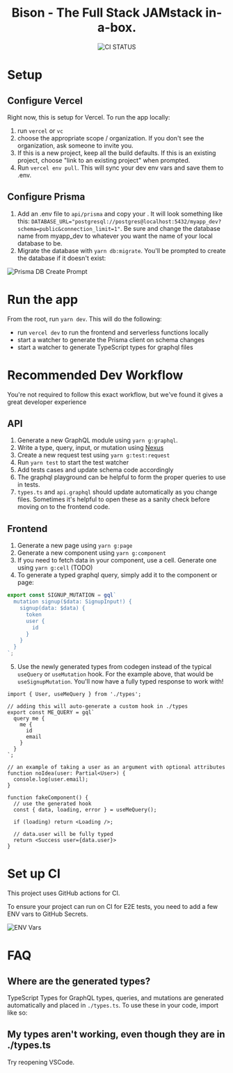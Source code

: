 <div style="text-align:center"><h1>Bison - The Full Stack JAMstack in-a-box.</h1>
  <p><img alt="CI STATUS" src="https://github.com/<OWNER>/<REPOSITORY>/workflows/main/badge.svg"/></p>
</div>

# Setup

## Configure Vercel

Right now, this is setup for Vercel. To run the app locally:

1. run `vercel` or `vc`
1. choose the appropriate scope / organization. If you don't see the organization, ask someone to invite you.
1. If this is a new project, keep all the build defaults. If this is an existing project, choose "link to an existing project" when prompted.
1. Run `vercel env pull`. This will sync your dev env vars and save them to .env.

## Configure Prisma

1. Add an .env file to `api/prisma` and copy your . It will look something like this: `DATABASE_URL="postgresql://postgres@localhost:5432/myapp_dev?schema=public&connection_limit=1"`. Be sure and change the database name from myapp_dev to whatever you want the name of your local database to be.
1. Migrate the database with `yarn db:migrate`. You'll be prompted to create the database if it doesn't exist:

![Prisma DB Create Prompt](https://user-images.githubusercontent.com/14339/88480536-7e1fb180-cf24-11ea-85c9-9bed43c9dfe4.png)

# Run the app

From the root, run `yarn dev`. This will do the following:

- run `vercel dev` to run the frontend and serverless functions locally
- start a watcher to generate the Prisma client on schema changes
- start a watcher to generate TypeScript types for graphql files

# Recommended Dev Workflow

You're not required to follow this exact workflow, but we've found it gives a great developer experience

## API

1. Generate a new GraphQL module using `yarn g:graphql`.
1. Write a type, query, input, or mutation using [Nexus](https://nexusjs.org/guides/schema)
1. Create a new request test using `yarn g:test:request`
1. Run `yarn test` to start the test watcher
1. Add tests cases and update schema code accordingly
1. The graphql playground can be helpful to form the proper queries to use in tests.
1. `types.ts` and `api.graphql` should update automatically as you change files. Sometimes it's helpful to open these as a sanity check before moving on to the frontend code.

## Frontend

1. Generate a new page using `yarn g:page`
1. Generate a new component using `yarn g:component`
1. If you need to fetch data in your component, use a cell. Generate one using `yarn g:cell` (TODO)
1. To generate a typed graphql query, simply add it to the component or page:

```ts
export const SIGNUP_MUTATION = gql`
  mutation signup($data: SignupInput!) {
    signup(data: $data) {
      token
      user {
        id
      }
    }
  }
`;
```

5. Use the newly generated types from codegen instead of the typical `useQuery` or `useMutation` hook. For the example above, that would be `useSignupMutation`. You'll now have a fully typed response to work with!

```tsx
import { User, useMeQuery } from './types';

// adding this will auto-generate a custom hook in ./types
export const ME_QUERY = gql`
  query me {
    me {
      id
      email
    }
  }
`;

// an example of taking a user as an argument with optional attributes
function noIdea(user: Partial<User>) {
  console.log(user.email);
}

function fakeComponent() {
  // use the generated hook
  const { data, loading, error } = useMeQuery();

  if (loading) return <Loading />;

  // data.user will be fully typed
  return <Success user={data.user}>
}
```

# Set up CI

This project uses GitHub actions for CI.

To ensure your project can run on CI for E2E tests, you need to add a few ENV vars to GitHub Secrets.

![ENV Vars](https://user-images.githubusercontent.com/14339/89191816-78a01800-d571-11ea-82bd-156b54e27434.png)

# FAQ

## Where are the generated types?

TypeScript Types for GraphQL types, queries, and mutations are generated automatically and placed in `./types.ts`. To use these in your code, import like so:

## My types aren't working, even though they are in ./types.ts

Try reopening VSCode.
